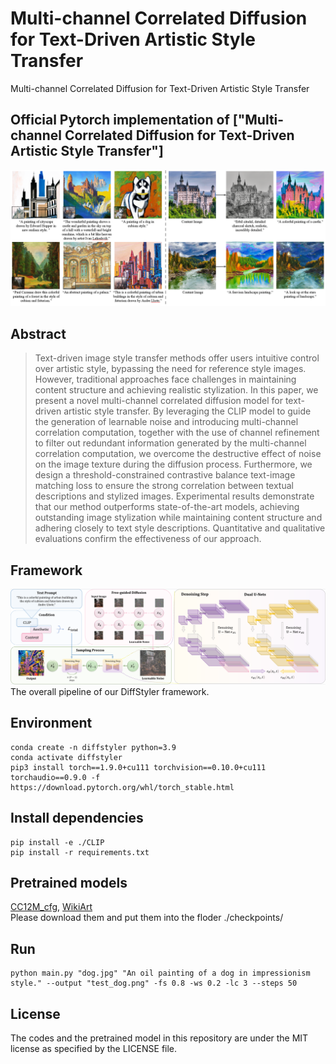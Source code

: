 # Multi-channel Correlated Diffusion for Text-Driven Artistic Style Transfer
Multi-channel Correlated Diffusion for Text-Driven Artistic Style Transfer

## Official Pytorch implementation of ["Multi-channel Correlated Diffusion for Text-Driven Artistic Style Transfer"]



![MAIN3_e2-min](https://github.com/haha-lisa/Diffstyler/blob/main/figure/teaser2.jpg)


## Abstract
> Text-driven image style transfer methods offer users intuitive control over artistic style, bypassing the need for reference style images. However, traditional approaches face challenges in maintaining content structure and achieving realistic stylization. In this paper, we present a novel multi-channel correlated diffusion model for text-driven artistic style transfer. By leveraging the CLIP model to guide the generation of learnable noise and introducing multi-channel correlation computation, together with the use of channel refinement to filter out redundant information generated by the multi-channel correlation computation, we overcome the destructive effect of noise on the image texture during the diffusion process. Furthermore, we design a threshold-constrained contrastive balance text-image matching loss to ensure the strong correlation between textual descriptions and stylized images. Experimental results demonstrate that our method outperforms state-of-the-art models, achieving outstanding image stylization while maintaining content structure and adhering closely to text style descriptions. Quantitative and qualitative evaluations confirm the effectiveness of our approach.
## Framework
![MAIN3_e2-min](https://github.com/haha-lisa/Diffstyler/blob/main/figure/pipeline5.jpg)
The overall pipeline of our DiffStyler framework.
## Environment
```
conda create -n diffstyler python=3.9
conda activate diffstyler
pip3 install torch==1.9.0+cu111 torchvision==0.10.0+cu111 torchaudio==0.9.0 -f https://download.pytorch.org/whl/torch_stable.html
```

## Install dependencies
```
pip install -e ./CLIP
pip install -r requirements.txt
```

## Pretrained models
[CC12M_cfg](https://the-eye.eu/public/AI/models/v-diffusion/cc12m_1_cfg.pth), [WikiArt](https://the-eye.eu/public/AI/models/v-diffusion/wikiart_256.pth)
<br> Please download them and put them into the floder ./checkpoints/ <br> 

## Run
```
python main.py "dog.jpg" "An oil painting of a dog in impressionism style." --output "test_dog.png" -fs 0.8 -ws 0.2 -lc 3 --steps 50
```



## License
The codes and the pretrained model in this repository are under the MIT license as specified by the LICENSE file.<br>
